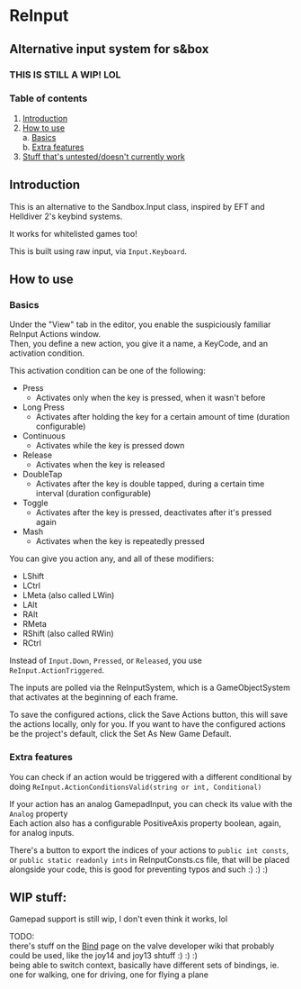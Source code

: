 # ReInput

## Alternative input system for s&box

### THIS IS STILL A WIP! LOL

### Table of contents
1. [Introduction](#introduction)  
2. [How to use](#howtouse)  
	a. [Basics](#basics)  
	b. [Extra features](#extra)  
3. [Stuff that's untested/doesn't currently work](#wip)

## Introduction <a name="introduction"></a>
This is an alternative to the Sandbox.Input class, inspired by EFT and Helldiver 2's keybind systems.  

It works for whitelisted games too!  
  
This is built using raw input, via `Input.Keyboard`.
  
## How to use <a name="howtouse"></a>

### Basics <a name="basics"></a>
Under the "View" tab in the editor, you enable the suspiciously familiar ReInput Actions window.  
Then, you define a new action, you give it a name, a KeyCode, and an activation condition.  
  
This activation condition can be one of the following:  
- Press
  - Activates only when the key is pressed, when it wasn't before
- Long Press  
  - Activates after holding the key for a certain amount of time (duration configurable)
- Continuous
  - Activates while the key is pressed down
- Release
  - Activates when the key is released
- DoubleTap
  - Activates after the key is double tapped, during a certain time interval (duration configurable)
- Toggle
  - Activates after the key is pressed, deactivates after it's pressed again
- Mash
  - Activates when the key is repeatedly pressed  
 
You can give you action any, and all of these modifiers:
- LShift  
- LCtrl  
- LMeta (also called LWin)  
- LAlt  
- RAlt  
- RMeta  
- RShift (also called RWin)  
- RCtrl  

Instead of `Input.Down`, `Pressed`, or `Released`, you use `ReInput.ActionTriggered`.  

The inputs are polled via the ReInputSystem, which is a GameObjectSystem that activates at the beginning of each frame.

To save the configured actions, click the Save Actions button, this will save the actions locally, only for you. If you want to have the configured actions be the project's default, click the Set As New Game Default.

### Extra features <a name="extra"></a>
You can check if an action would be triggered with a different conditional by doing `ReInput.ActionConditionsValid(string or int, Conditional)`  

If your action has an analog GamepadInput, you can check its value with the `Analog` property  
Each action also has a configurable PositiveAxis property boolean, again, for analog inputs.

There's a button to export the indices of your actions to `public int consts`, or `public static readonly ints` in ReInputConsts.cs file, that will be placed alongside your code, this is good for preventing typos and such :) :) :)

## WIP stuff: <a name="wip"></a>  
Gamepad support is still wip, I don't even think it works, lol  

TODO:  
there's stuff on the [Bind](https://developer.valvesoftware.com/wiki/Bind) page on the valve developer wiki that probably could be used, like the joy14 and joy13 shtuff :) :) :)  
being able to switch context, basically have different sets of bindings, ie. one for walking, one for driving, one for flying a plane